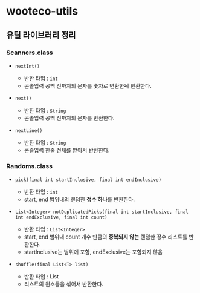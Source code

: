 # wooteco-utils

## 유틸 라이브러리 정리

### Scanners.class

- `nextInt()`
  - 반환 타입 : `int`
  - 콘솔입력 공백 전까지의 문자를 숫자로 변환한뒤 반환한다.

- `next()`
  - 반환 타입 : `String`
  - 콘솔입력 공백 전까지의 문자를 반환한다.

- `nextLine()`
  - 반환 타입 : `String`
  - 콘솔입력 한줄 전체를 받아서 반환한다.

### Randoms.class
- `pick(final int startInclusive, final int endInclusive)`
  - 반환 타입 : `int`
  - start, end 범위내의 랜덤한 **정수 하나**를 반환한다.

- `List<Integer> notDuplicatedPicks(final int startInclusive, final int endExclusive, final int count)`
  - 반환 타입 : `List<Integer>`
  - start, end 범위내 count 개수 만큼의 **중복되지 않는** 랜덤한 정수 리스트를 반환한다.
  - startInclusive는 범위에 포함, endExclusive는 포함되지 않음

- `shuffle(final List<T> list)`
  - 반환 타입 : List<T>
  - 리스트의 원소들을 섞어서 반환한다.
